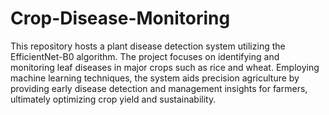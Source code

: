 # Crop-Disease-Monitoring

This repository hosts a plant disease detection system utilizing the EfficientNet-B0 algorithm. The project focuses on identifying and monitoring leaf diseases in major crops such as rice and wheat. Employing machine learning techniques, the system aids precision agriculture by providing early disease detection and management insights for farmers, ultimately optimizing crop yield and sustainability.
